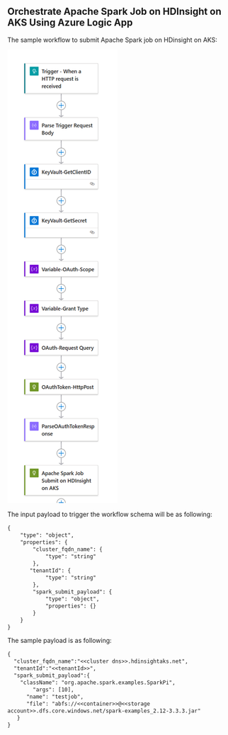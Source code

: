 ## Orchestrate Apache Spark Job on HDInsight on AKS Using Azure Logic App

The sample workflow to submit Apache Spark job on HDinsight on AKS:

<img src="workflow.png">

The input payload to trigger the workflow schema will be as following:
```
{
    "type": "object",
    "properties": {
        "cluster_fqdn_name": {
            "type": "string"
        },
       "tenantId": {
            "type": "string"
        },
        "spark_submit_payload": {
            "type": "object",
            "properties": {}
        }
    }
}
```
The sample payload is as following:

```
{
  "cluster_fqdn_name":"<<cluster dns>>.hdinsightaks.net",
  "tenantId":"<<tenantId>>",
  "spark_submit_payload":{
	"className": "org.apache.spark.examples.SparkPi",
        "args": [10],
	  "name": "testjob",
	  "file": "abfs://<<container>>@<<storage account>>.dfs.core.windows.net/spark-examples_2.12-3.3.3.jar"
   }
}
```
